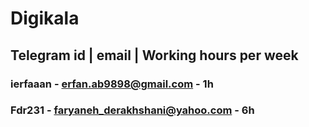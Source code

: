# Digikala

## Telegram id | email | Working hours per week

### ierfaaan - erfan.ab9898@gmail.com - 1h

### Fdr231 - faryaneh_derakhshani@yahoo.com - 6h
